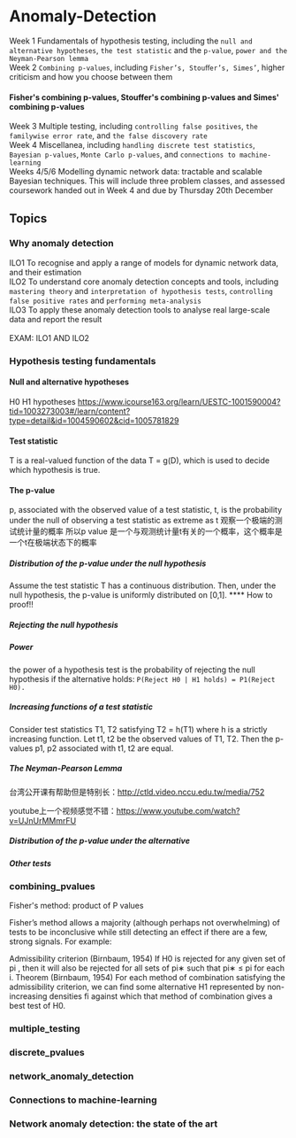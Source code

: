 # Anomaly-Detection
Week 1 Fundamentals of hypothesis testing, including the `null and alternative hypotheses`, `the test statistic` and the `p-value`, `power and the Neyman-Pearson lemma` <br>
Week 2 `Combining p-values`, including `Fisher’s, Stouﬀer’s, Simes’`, higher criticism and how you choose between them <br>
#### Fisher's combining p-values, Stouffer's combining p-values and Simes' combining p-values<br>
Week 3 Multiple testing, including `controlling false positives`, `the familywise error rate`, and `the false discovery rate` <br>
Week 4 Miscellanea, including `handling discrete test statistics`, `Bayesian p-values`, `Monte Carlo p-values`, and `connections to machine-learning` <br>
Weeks 4/5/6 Modelling dynamic network data: tractable and scalable Bayesian techniques. This will include three problem classes, and assessed coursework handed out in Week 4 and due by Thursday 20th December

## Topics
### Why anomaly detection
ILO1 To recognise and apply a range of models for dynamic network data, and their estimation <br>
ILO2 To understand core anomaly detection concepts and tools, including `mastering theory` and `interpretation of hypothesis tests`, `controlling false positive rates` and `performing meta-analysis` <br>
ILO3 To apply these anomaly detection tools to analyse real large-scale data and report the result<br>
<br>
EXAM: ILO1 AND ILO2 <br>

### Hypothesis testing fundamentals
#### Null and alternative hypotheses
H0 H1 hypotheses
https://www.icourse163.org/learn/UESTC-1001590004?tid=1003273003#/learn/content?type=detail&id=1004590602&cid=1005781829
#### Test statistic
T is a real-valued function of the data T = g(D), which is used to decide which hypothesis is true.

#### The p-value
p, associated with the observed value of a test statistic, t, is the probability under the null of observing a test statistic as extreme as t
观察一个极端的测试统计量的概率
所以p value 是一个与观测统计量t有关的一个概率，这个概率是一个t在极端状态下的概率

##### Distribution of the p-value under the null hypothesis
Assume the test statistic T has a continuous distribution. Then, under the null hypothesis, the p-value is uniformly distributed on [0,1].
**** How to proof!!
##### Rejecting the null hypothesis
##### Power
 the power of a hypothesis test is the probability of rejecting the null hypothesis if the alternative holds: 
 ```P(Reject H0 | H1 holds) = P1(Reject H0). ```
##### Increasing functions of a test statistic

Consider test statistics T1, T2 satisfying T2 = h(T1) where h is a strictly increasing function. Let t1, t2 be the observed values of T1, T2. Then the p-values p1, p2 associated with t1, t2 are equal.
 
##### The Neyman-Pearson Lemma
 台湾公开课有帮助但是特别长：http://ctld.video.nccu.edu.tw/media/752

 youtube上一个视频感觉不错：https://www.youtube.com/watch?v=UJnUrMMmrFU
##### Distribution of the p-value under the alternative
##### Other tests


### combining_pvalues
Fisher's method: product of P values

Fisher’s method allows a majority (although perhaps not overwhelming) of tests to be inconclusive while still detecting an effect if there are a few, strong signals. For example:

Admissibility criterion (Birnbaum, 1954)
If H0 is rejected for any given set of pi , then it will also be rejected for all sets of pi∗ such that pi∗ ≤ pi for each i.
Theorem (Birnbaum, 1954)
For each method of combination satisfying the admissibility criterion, we can find some alternative H1 represented by non-increasing densities fi against which that method of combination gives a best test of H0.

### multiple_testing
### discrete_pvalues
### network_anomaly_detection
### Connections to machine-learning
### Network anomaly detection: the state of the art
